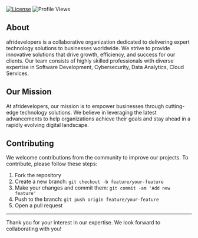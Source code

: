 






[![License](https://img.shields.io/badge/license-MIT-blue.svg)](https://opensource.org/licenses/MIT)
![Profile Views](https://komarev.com/ghpvc/?username=xxpert-solutions&color=brightgreen)

## About

afridevelopers is a collaborative organization dedicated to delivering expert technology solutions to businesses worldwide. We strive to provide innovative solutions that drive growth, efficiency, and success for our clients. Our team consists of highly skilled professionals with diverse expertise in Software Development, Cybersecurity, Data Analytics, Cloud Services.

## Our Mission

At afridevelopers, our mission is to empower businesses through cutting-edge technology solutions. We believe in leveraging the latest advancements to help organizations achieve their goals and stay ahead in a rapidly evolving digital landscape.

## Contributing

We welcome contributions from the community to improve our projects. To contribute, please follow these steps:

1. Fork the repository
2. Create a new branch: `git checkout -b feature/your-feature`
3. Make your changes and commit them: `git commit -am 'Add new feature'`
4. Push to the branch: `git push origin feature/your-feature`
5. Open a pull request


---

Thank you for your interest in our expertise. We look forward to collaborating with you!
